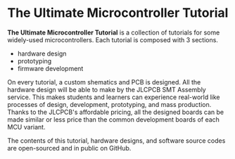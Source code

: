# The Ultimate Microcontroller Tutorial

__The Ultimate Microcontroller Tutorial__ is a collection of tutorials for some widely-used microcontrollers.
Each tutorial is composed with 3 sections.
* hardware design
* prototyping
* firmware development

On every tutorial, a custom shematics and PCB is designed.
All the hardware design will be able to make by the JLCPCB SMT Assembly service.
This makes students and learners can experience real-world like processes of design, development, prototyping, and mass production.
Thanks to the JLCPCB's affordable pricing, all the designed boards can be made similar or less price than the common development boards of each MCU variant.

The contents of this tutorial, hardware designs, and software source codes are open-sourced and in public on GitHub.
